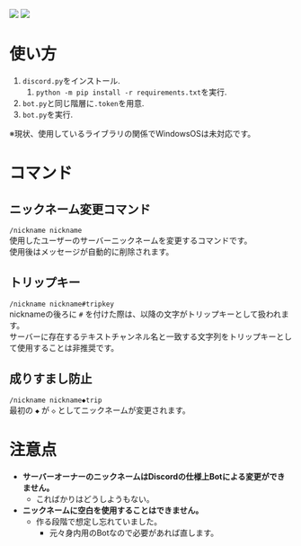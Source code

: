 ![](https://img.shields.io/badge/python-3.8%20or%20higher-blue)
![](https://i.imgur.com/Fx5vRFC.gif)

# 使い方

1. `discord.py`をインストール.
   1. `python -m pip install -r requirements.txt`を実行.
1. `bot.py`と同じ階層に`.token`を用意.
1. `bot.py`を実行.

※現状、使用しているライブラリの関係でWindowsOSは未対応です。

# コマンド

## ニックネーム変更コマンド

`/nickname nickname`  
使用したユーザーのサーバーニックネームを変更するコマンドです。  
使用後はメッセージが自動的に削除されます。

## トリップキー

`/nickname nickname#tripkey`  
nicknameの後ろに `#` を付けた際は、以降の文字がトリップキーとして扱われます。  
サーバーに存在するテキストチャンネル名と一致する文字列をトリップキーとして使用することは非推奨です。

## 成りすまし防止

`/nickname nickname◆trip`  
最初の `◆` が `◇` としてニックネームが変更されます。

# 注意点

- **サーバーオーナーのニックネームはDiscordの仕様上Botによる変更ができません。**
  - こればかりはどうしようもない。
- **ニックネームに空白を使用することはできません。**
  - 作る段階で想定し忘れていました。
    - 元々身内用のBotなので必要があれば直します。
